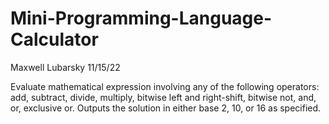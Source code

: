 # Mini-Programming-Language-Calculator
Maxwell Lubarsky
11/15/22

Evaluate mathematical expression involving any of the following operators: add, subtract, divide, multiply, bitwise left and right-shift, bitwise not, and, or, exclusive or. Outputs the solution in either base 2, 10, or 16 as specified.
